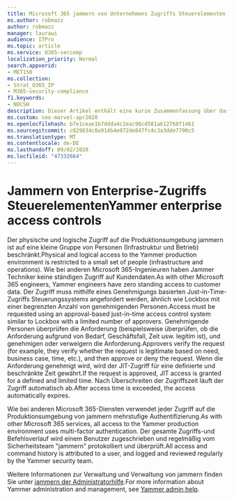 ```yaml
---
title: Microsoft 365 jammern von Unternehmens Zugriffs Steuerelementen
ms.author: robmazz
author: robmazz
manager: laurawi
audience: ITPro
ms.topic: article
ms.service: O365-seccomp
localization_priority: Normal
search.appverid:
- MET150
ms.collection:
- Strat_O365_IP
- M365-security-compliance
f1.keywords:
- NOCSH
description: Dieser Artikel enthält eine kurze Zusammenfassung über das Jammern von Enterprise-Zugriffs Steuerelementen in der Produktionsumgebung.
ms.custom: seo-marvel-apr2020
ms.openlocfilehash: b7e1ceae1b7ddda4c2eac96cd581a612768f1461
ms.sourcegitcommit: c029834c8a914b4e072de847fc4c3a3dde7790c5
ms.translationtype: MT
ms.contentlocale: de-DE
ms.lasthandoff: 09/02/2020
ms.locfileid: "47332664"
---
```

# <a name="yammer-enterprise-access-controls"></a><span data-ttu-id="40eb2-103">Jammern von Enterprise-Zugriffs Steuerelementen</span><span class="sxs-lookup"><span data-stu-id="40eb2-103">Yammer enterprise access controls</span></span> 

<span data-ttu-id="40eb2-104">Der physische und logische Zugriff auf die Produktionsumgebung jammern ist auf eine kleine Gruppe von Personen (Infrastruktur und Betrieb) beschränkt.</span><span class="sxs-lookup"><span data-stu-id="40eb2-104">Physical and logical access to the Yammer production environment is restricted to a small set of people (infrastructure and operations).</span></span> <span data-ttu-id="40eb2-105">Wie bei anderen Microsoft 365-Ingenieuren haben Jammer Techniker keine ständigen Zugriff auf Kundendaten.</span><span class="sxs-lookup"><span data-stu-id="40eb2-105">As with other Microsoft 365 engineers, Yammer engineers have zero standing access to customer data.</span></span> <span data-ttu-id="40eb2-106">Der Zugriff muss mithilfe eines Genehmigungs basierten Just-in-Time-Zugriffs Steuerungssystems angefordert werden, ähnlich wie Lockbox mit einer begrenzten Anzahl von genehmigenden Personen.</span><span class="sxs-lookup"><span data-stu-id="40eb2-106">Access must be requested using an approval-based just-in-time access control system similar to Lockbox with a limited number of approvers.</span></span> <span data-ttu-id="40eb2-107">Genehmigende Personen überprüfen die Anforderung (beispielsweise überprüfen, ob die Anforderung aufgrund von Bedarf, Geschäftsfall, Zeit usw. legitim ist), und genehmigen oder verweigern die Anforderung.</span><span class="sxs-lookup"><span data-stu-id="40eb2-107">Approvers verify the request (for example, they verify whether the request is legitimate based on need, business case, time, etc.), and then approve or deny the request.</span></span> <span data-ttu-id="40eb2-108">Wenn die Anforderung genehmigt wird, wird der JIT-Zugriff für eine definierte und beschränkte Zeit gewährt.</span><span class="sxs-lookup"><span data-stu-id="40eb2-108">If the request is approved, JIT access is granted for a defined and limited time.</span></span> <span data-ttu-id="40eb2-109">Nach Überschreiten der Zugriffszeit läuft der Zugriff automatisch ab.</span><span class="sxs-lookup"><span data-stu-id="40eb2-109">After access time is exceeded, the access automatically expires.</span></span>

<span data-ttu-id="40eb2-110">Wie bei anderen Microsoft 365-Diensten verwendet jeder Zugriff auf die Produktionsumgebung von jammern mehrstufige Authentifizierung.</span><span class="sxs-lookup"><span data-stu-id="40eb2-110">As with other Microsoft 365 services, all access to the Yammer production environment uses multi-factor authentication.</span></span> <span data-ttu-id="40eb2-111">Der gesamte Zugriffs-und Befehlsverlauf wird einem Benutzer zugeschrieben und regelmäßig vom Sicherheitsteam "jammern" protokolliert und überprüft.</span><span class="sxs-lookup"><span data-stu-id="40eb2-111">All access and command history is attributed to a user, and logged and reviewed regularly by the Yammer security team.</span></span>

<span data-ttu-id="40eb2-112">Weitere Informationen zur Verwaltung und Verwaltung von jammern finden Sie unter [jammern der Administratorhilfe](https://docs.microsoft.com/yammer/yammer-landing-page).</span><span class="sxs-lookup"><span data-stu-id="40eb2-112">For more information about Yammer administration and management, see [Yammer admin help](https://docs.microsoft.com/yammer/yammer-landing-page).</span></span>